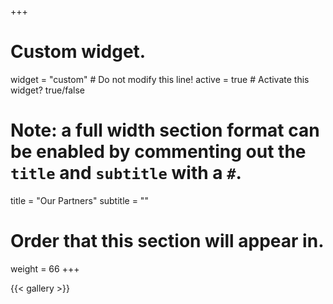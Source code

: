 +++
# Custom widget.
widget = "custom"  # Do not modify this line!
active = true  # Activate this widget? true/false

# Note: a full width section format can be enabled by commenting out the `title` and `subtitle` with a `#`.
title = "Our Partners"
subtitle = ""

# Order that this section will appear in.
weight = 66
+++

{{< gallery >}}
